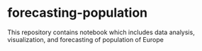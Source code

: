 # forecasting-population
This repository contains notebook which includes data analysis, visualization, and forecasting of population of Europe
